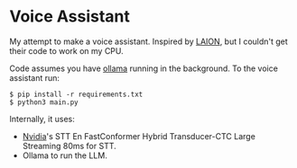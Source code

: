 # Voice Assistant

My attempt to make a voice assistant. Inspired by [LAION](https://github.com/LAION-AI/natural_voice_assistant/), but I couldn't get their code to work on my CPU.

Code assumes you have [ollama](https://github.com/ollama/ollama) running in the background. To the voice assistant run:

```
$ pip install -r requirements.txt
$ python3 main.py
```

Internally, it uses:

- [Nvidia](https://catalog.ngc.nvidia.com/orgs/nvidia/teams/nemo/models/stt_en_fastconformer_hybrid_large_streaming_80ms)'s STT En FastConformer Hybrid Transducer-CTC Large Streaming 80ms for STT.
- Ollama to run the LLM.
